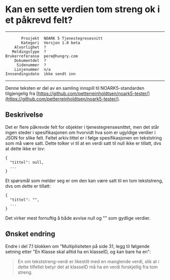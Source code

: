 Kan en sette verdien tom streng ok i et påkrevd felt?
=====================================================

 ------------------  ---------------------------------
           Prosjekt  NOARK 5 Tjenestegresesnitt
           Kategori  Versjon 1.0 beta
        Alvorlighet  ?
       Meldingstype  ?
    Brukerreferanse  pere@hungry.com
        Dokumentdel  ?
         Sidenummer  ?
        Linjenummer  n/a
    Innsendingsdato  ikke sendt inn
 ------------------  ---------------------------------

Denne teksten er del av en samling innspill til NOARK5-standarden
tilgjengelig fra
[https://github.com/petterreinholdtsen/noark5-tester/](https://github.com/petterreinholdtsen/noark5-tester/).

Beskrivelse
-----------

Det er flere påkrevde felt for objekter i tjenestegrensesnittet, men
det står ingen steder i spesifikasjonen om hvorvidt hva som er
ugyldige verdier i JSON for slike felt.  Feltet arkiv.tittel er i
følge spesifikasjonen en tekststring som må være satt.  Dette tolker
vi til at en verdi satt til null ikke er tillatt, dvs at dette ikke er
lov:

```
{
  "tittel": null,
  ...
}
```

Et spørsmål som melder seg er om den kan være satt til en tom
tekststreng, dvs om dette er tillatt:

```
{
  "tittel": "",
  ...
}
```

Det virker mest fornuftig å både avvise null og "" som gydlige verdier.

Ønsket endring
--------------

Endre i del 7.1 blokken om "Multiplisiteten på side 31, legg til
følgende setning etter "En Klasse skal alltid ha en klasseID, og kan
bare ha en":

> En om tekststreng-verdi er likestilt med en manglende verdi, slik at
> i dette tilfellet betyr det at klasseID må ha en verdi forskjellig
> fra tom streng.
